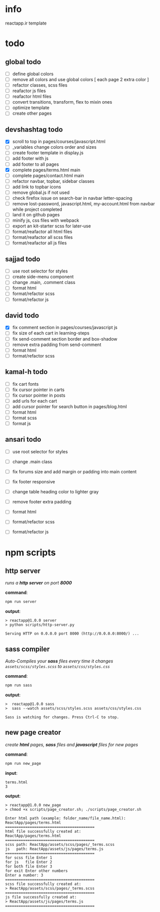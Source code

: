 # info                      
reactapp.ir template 

# todo
## global todo
- [ ] define global colors
- [ ] remove all colors and use global colors [ each page 2 extra color ]
- [ ] refactor classes, scss files
- [ ] reafactor js files
- [ ] reafactor html files
- [ ] convert transitions, transform, flex to mixin ones
- [ ] optimize template
- [ ] create other pages

## devshashtag todo
- [x] scroll to top in pages/courses/javascript.html
- [ ] \_variables change colors order and sizes
- [ ] create footer template in display.js
- [ ] add footer with js
- [ ] add footer to all pages
- [x] complete pages/terms.html main
- [ ] complete pages/contact.html main
- [ ] refactor navbar, topbar, sidebar classes
- [ ] add link to topbar icons
- [ ] remove global.js if not used
- [ ] check firefox issue on search-bar in navbar letter-spacing
- [ ] remove lost-password, javascript.html, my-account.html from navbar while project completed
- [ ] land it on github pages
- [ ] minify js, css files with webpack
- [ ] export an kit-starter scss for later-use 
- [ ] format/reafactor all html files
- [ ] format/reafactor all scss files
- [ ] format/reafactor all js files

## sajjad todo
- [ ] use root selector for styles
- [ ] create side-menu component
- [ ] change .main, .comment class 
- [ ] format html 
- [ ] format/refactor scss 
- [ ] format/refactor js

## david todo
- [x] fix comment section in pages/courses/javascript js
- [ ] fix size of each cart in learning-steps
- [ ] fix send-comment section border and box-shadow
- [ ] remove extra padding from send-comment
- [ ] format html 
- [ ] format/refactor scss 

## kamal-h todo
- [ ] fix cart fonts 
- [ ] fix cursor pointer in carts
- [ ] fix cursor pointer in posts
- [ ] add urls for each cart
- [ ] add cursor pointer for search button in pages/blog.html
- [ ] format html 
- [ ] format scss 
- [ ] format js

## ansari todo
- [ ] use root selector for styles
- [ ] change .main class 
- [ ] fix forums size and add margin or padding into main content
- [ ] fix footer responsive
- [ ] change table heading color to lighter gray
- [ ] remove footer extra padding
- [ ] format html 
- [ ] format/refactor scss 
- [ ] format/refactor js


# npm scripts

## http server

*runs a **http server** on port **8000***

**command**:
```bash 
npm run server
```
**output**:
```console
> reactapp@1.0.0 server
> python scripts/http-server.py

Serving HTTP on 0.0.0.0 port 8000 (http://0.0.0.0:8000/) ...
```

## sass compiler
*Auto-Compiles your **sass** files every time it changes* *`assets/scss/styles.scss` to `assets/css/styles.css`*

**command**:
```bash 
npm run sass
```

**output**:
```console
>  reactapp@1.0.0 sass
>  sass --watch assets/scss/styles.scss assets/css/styles.css

Sass is watching for changes. Press Ctrl-C to stop.
```



## new page creator
*create **html** pages, **sass** files and **javascript** files for new pages*

**command**:
```bash 
npm run new_page
```

**input**:
```console
terms.html
3
```

**output**:
```console
> reactapp@1.0.0 new_page
> chmod +x scripts/page_creator.sh; ./scripts/page_creator.sh

Enter html path (example: folder_name/file_name.html):
ReactApp/pages/terms.html
========================================
html file successfully created at:
ReactApp/pages/terms.html
========================================
scss path: ReactApp/assets/scss/pages/_terms.scss
js   path: ReactApp/assets/js/pages/terms.js
========================================
for scss file Enter 1
for js   file Enter 2
for both file Enter 3
for exit Enter other numbers
Enter a number: 3
========================================
scss file successfully created at:
> ReactApp/assets/scss/pages/_terms.scss
========================================
js file successfully created at:
> ReactApp/assets/js/pages/terms.js
========================================
```
